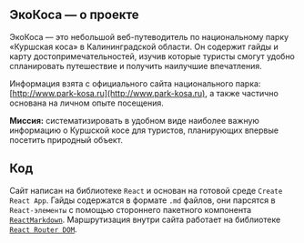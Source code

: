 ## ЭкоКоса — о проекте

ЭкоКоса — это небольшой веб-путеводитель по национальному парку «Куршская коса» в Калининградской области. Он содержит гайды и карту достопримечательностей, изучив которые туристы смогут удобно спланировать путешествие и получить наилучшие впечатления.

Информация взята с официального сайта национального парка: [http://www.park-kosa.ru](http://www.park-kosa.ru), а также частично основана на личном опыте посещения.

**Миссия:** систематизировать в удобном виде наиболее важную информацию о Куршской косе для туристов, планирующих впервые посетить природный объект.

## Код

Сайт написан на библиотеке `React` и основан на готовой среде `Create React App`. Гайды содержатся в формате `.md` файлов, они парсятся в `React-элементы` с помощью стороннего пакетного компонента [`ReactMarkdown`](https://github.com/remarkjs/react-markdown). Маршрутизация внутри сайта работает на библиотеке [`React Router DOM`](https://github.com/remix-run/react-router/tree/main/packages/react-router-dom).
